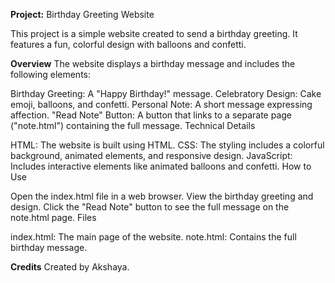 **Project:**
Birthday Greeting Website

This project is a simple website created to send a birthday greeting. It features a fun, colorful design with balloons and confetti.

**Overview**
The website displays a birthday message and includes the following elements:

Birthday Greeting: A "Happy Birthday!" message.
Celebratory Design: Cake emoji, balloons, and confetti.
Personal Note: A short message expressing affection.
"Read Note" Button: A button that links to a separate page ("note.html") containing the full message.
Technical Details

HTML: The website is built using HTML.
CSS: The styling includes a colorful background, animated elements, and responsive design.
JavaScript: Includes interactive elements like animated balloons and confetti.
How to Use

Open the index.html file in a web browser.
View the birthday greeting and design.
Click the "Read Note" button to see the full message on the note.html page.
Files

index.html: The main page of the website.
note.html: Contains the full birthday message.

**Credits**
Created by Akshaya.
